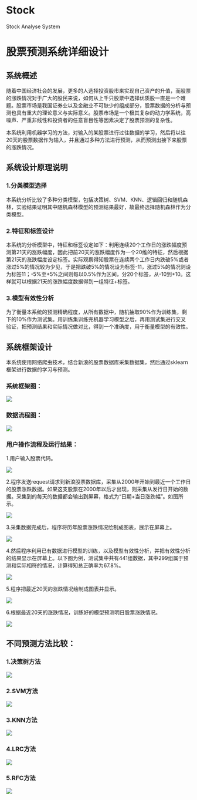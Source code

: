 # Stock
Stock Analyse System
# 股票预测系统详细设计

## 系统概述

随着中国经济社会的发展，更多的人选择投资股市来实现自己资产的升值，而股票的涨跌情况对于广大的股民来说，如何从上千只股票中选择优质股一直是一个难题。股票市场是我国证券业以及金融业不可缺少的组成部分，股票数据的分析与预测也具有重大的理论意义与实际意义。股票市场是一个极其复杂的动力学系统，高噪声、严重非线性和投资者的任意盲目性等因素决定了股票预测的复杂性。

本系统利用机器学习的方法，对输入的某股票进行过往数据的学习，然后将以往20天的股票数据作为输入，并且通过多种方法进行预测，从而预测出接下来股票的涨跌情况。

## 系统设计原理说明

### 1.分类模型选择

本系统分析比较了多种分类模型，包括决策树、SVM、KNN、逻辑回归和随机森林，实验结果证明其中随机森林模型的预测结果最好，故最终选择随机森林作为分类模型。

### 2.特征和标签设计

本系统的分析模型中，特征和标签设定如下：利用连续20个工作日的涨跌幅度预测第21天的涨跌幅度，因此把前20天的涨跌幅度作为一个20维的特征，然后根据第21天的涨跌幅度设定标签。实际观察得知股票在连续两个工作日内跌破5%或者涨过5%的情况较为少见，于是把跌破5%的情况设为标签-11，涨过5%的情况则设为标签11；-5%至+5%之间则每以0.5%作为区间，分20个标签，从-10到+10。这样就可以根据21天的涨跌幅度数据得到一组特征+标签。

### 3.模型有效性分析

为了衡量本系统的预测精确程度，从所有数据中，随机抽取90%作为训练集，剩下的10%作为测试集。用训练集训练完机器学习模型之后，再用测试集进行交叉验证，把预测结果和实际情况做对比，得到一个准确度，用于衡量模型的有效性。

## 系统框架设计

本系统使用网络爬虫技术，结合新浪的股票数据库采集数据集，然后通过sklearn框架进行数据的学习与预测。

### 系统框架图：

![](https://github.com/chuochuoyouyugroup/Stock/blob/master/21.png)

### 数据流程图：

![](https://github.com/chuochuoyouyugroup/Stock/blob/master/22.png)

### 用户操作流程及运行结果：

1.用户输入股票代码。

![](https://github.com/chuochuoyouyugroup/Stock/blob/master/23.png)

2.程序发送request请求到新浪股票数据库，采集从2000年开始到最近一个工作日的股票涨跌数据。如果这支股票在2000年以后才出现，则采集从发行日开始的数据。采集到的每天的数据都会输出到屏幕，格式为“日期+当日涨跌幅”。如图所示。

![](https://github.com/chuochuoyouyugroup/Stock/blob/master/24.png)

3.采集数据完成后，程序将历年股票涨跌情况绘制成图表，展示在屏幕上。

![](https://github.com/chuochuoyouyugroup/Stock/blob/master/25.png)

4.然后程序利用已有数据进行模型的训练，以及模型有效性分析，并把有效性分析的结果显示在屏幕上。以下图为例，测试集中共有441组数据，其中299组属于预测和实际相符的情况，计算得知总正确率为67.8%。

![](https://github.com/chuochuoyouyugroup/Stock/blob/master/26.png)

5.程序把最近20天的涨跌情况绘制成图表并显示。

![](https://github.com/chuochuoyouyugroup/Stock/blob/master/27.png)

6.根据最近20天的涨跌情况，训练好的模型预测明日股票涨跌情况。

![](https://github.com/chuochuoyouyugroup/Stock/blob/master/28.png)

## 不同预测方法比较：
### 1.决策树方法
![](https://raw.githubusercontent.com/YuBoyang0321151606/chuochuoyouyu/master/STOCK03/pic/%E5%86%B3%E7%AD%96%E6%A0%91.png)
### 2.SVM方法
![](https://raw.githubusercontent.com/YuBoyang0321151606/chuochuoyouyu/master/STOCK03/pic/SVM.png)
### 3.KNN方法
![](https://raw.githubusercontent.com/YuBoyang0321151606/chuochuoyouyu/master/STOCK03/pic/KNN.png)
### 4.LRC方法
![](https://raw.githubusercontent.com/YuBoyang0321151606/chuochuoyouyu/master/STOCK03/pic/LRC.png)
### 5.RFC方法
![](https://raw.githubusercontent.com/YuBoyang0321151606/chuochuoyouyu/master/STOCK03/pic/RFC.png)
















